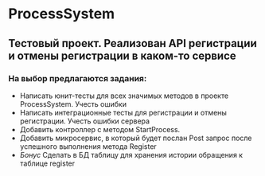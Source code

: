 # ProcessSystem
## Тестовый проект. Реализован API регистрации и отмены регистрации в каком-то сервисе

### На выбор предлагаются задания:

* Написать юнит-тесты для всех значимых методов в проекте ProcessSystem. Учесть ошибки
* Написать интеграционные тесты для регистрации и отмены регистрации. Учесть ошибки сервера
* Добавить контроллер с методом StartProcess.
* Добавить микросервис, в который будет послан Post запрос после успешного выполнения метода Register
* _Бонус_ Сделать в БД таблицу для хранения истории обращения к таблице register
